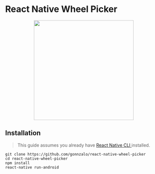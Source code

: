 # React Native Wheel Picker

<p align="center">
<img src="https://user-images.githubusercontent.com/32607299/67384222-58473400-f5c3-11e9-9eb5-06ff92e56eb2.png" width="320">
</p>

## Installation

> This guide assumes you already have [React Native CLI ](https://facebook.github.io/react-native/docs/getting-started) installed.

```shell
git clone https://github.com/gonnzalo/react-native-wheel-picker
cd react-native-wheel-picker
npm install
react-native run-android
```
